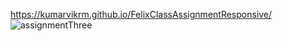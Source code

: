  https://kumarvikrm.github.io/FelixClassAssignmentResponsive/
![assignmentThree](https://github.com/user-attachments/assets/e9c03c65-a6a1-4ecc-b15c-662d31699d5d)
